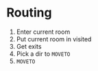 # Routing
1. Enter current room
2. Put current room in visited
3. Get exits
4. Pick a dir to `MOVETO`
5. `MOVETO`